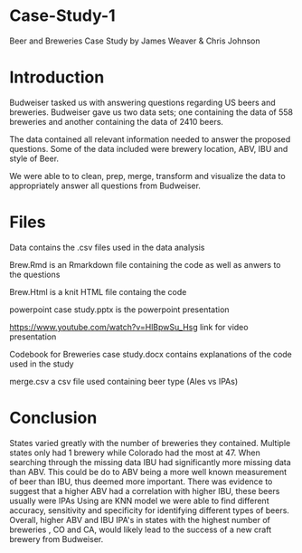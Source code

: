 # Case-Study-1
Beer and Breweries Case Study by James Weaver & Chris Johnson
# Introduction
Budweiser tasked us with answering questions regarding US beers and breweries.  Budweiser gave us two data sets; one containing the data of 558 breweries and another containing the data of 2410 beers.

The data contained all relevant information needed to answer the proposed questions.  Some of the data included were brewery location, ABV, IBU and style of Beer.

We were able to to clean, prep, merge, transform and visualize the data to appropriately answer all questions from Budweiser.

# Files
Data contains the .csv files used in the data analysis

Brew.Rmd is an Rmarkdown file containing the code as well as anwers to the questions

Brew.Html is a knit HTML file containg the code

powerpoint case study.pptx is the powerpoint presentation 

https://www.youtube.com/watch?v=HlBpwSu_Hsg link for video presentation

Codebook for Breweries case study.docx contains explanations of the code used in the study

merge.csv a csv file used containing beer type (Ales vs IPAs)

# Conclusion
States varied greatly with the number of breweries they contained.  Multiple states only had 1 brewery while Colorado had the most at 47.
When searching through the missing data IBU had significantly more missing data than ABV.  This could be do to ABV being a more well known measurement of beer than IBU, thus deemed more important.
There was evidence to suggest that a higher ABV had a correlation with higher IBU, these beers usually were IPAs
Using are KNN model we were able to find different accuracy, sensitivity and specificity for identifying different types of beers.
Overall, higher ABV and IBU IPA's in states with the highest number of breweries , CO and CA, would likely lead to the success of a new craft brewery from Budweiser.
